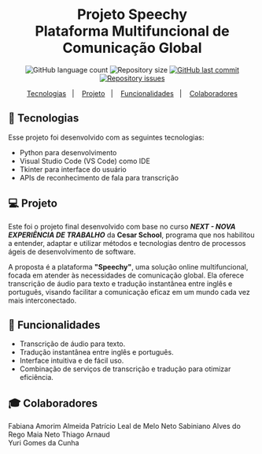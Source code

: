 <h1 align="center">
  Projeto Speechy <br>
  Plataforma Multifuncional de Comunicação Global
</h1>

<p align="center">
  <img alt="GitHub language count" src="https://img.shields.io/github/languages/count/fabiana2015/projeto-base-conhecimento">

  <img alt="Repository size" src="https://img.shields.io/github/repo-size/fabiana2015/projeto-base-conhecimento">

  <a href="https://github.com/GuilhermeManzano/projeto-base-conhecimento/master">
    <img alt="GitHub last commit" src="https://img.shields.io/github/last-commit/fabiana2015/projeto-base-conhecimento">
  </a>

  <a href="https://github.com/GuilhermeManzano/projeto-base-conhecimento/issues">
    <img alt="Repository issues" src="https://img.shields.io/github/issues/fabiana2015/projeto-base-conhecimento">
  </a>
</p>

<p align="center">
  <a href="#-tecnologias">Tecnologias</a>&nbsp;&nbsp;&nbsp;|&nbsp;&nbsp;&nbsp;
  <a href="#-projeto">Projeto</a>&nbsp;&nbsp;&nbsp;|&nbsp;&nbsp;&nbsp;
  <a href="#-funcionalidades">Funcionalidades</a>&nbsp;&nbsp;&nbsp;|&nbsp;&nbsp;&nbsp;
  <a href="#-colaboradores">Colaboradores</a>
</p>

## 🚀 Tecnologias

Esse projeto foi desenvolvido com as seguintes tecnologias:

- Python para desenvolvimento
- Visual Studio Code (VS Code) como IDE
- Tkinter para interface do usuário
- APIs de reconhecimento de fala para transcrição

## 💻 Projeto
  Este foi o projeto final desenvolvido com base no curso  *__NEXT - NOVA EXPERIÊNCIA DE TRABALHO__* da **Cesar School**, programa que nos habilitou a entender, adaptar e utilizar métodos e tecnologias dentro de processos ágeis de desenvolvimento de software. 
  
  A proposta é a plataforma **__"Speechy"__**, uma solução online multifuncional, focada em atender às necessidades de comunicação global. Ela oferece transcrição de áudio para texto e tradução instantânea entre inglês e português, visando facilitar a comunicação eficaz em um mundo cada vez mais interconectado.

## 📝 Funcionalidades

- Transcrição de áudio para texto.
- Tradução instantânea entre inglês e português.
- Interface intuitiva e de fácil uso.
- Combinação de serviços de transcrição e tradução para otimizar eficiência.

## 🎓 Colaboradores

Fabiana Amorim Almeida
Patrício Leal de Melo Neto
Sabiniano Alves do Rego Maia Neto
Thiago Arnaud  
Yuri Gomes da Cunha

